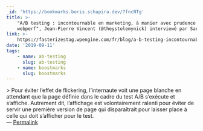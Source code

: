```yaml
---
_id: 'https://bookmarks.boris.schapira.dev/?fncNTg'
title: >-
    "A/B testing : incontournable en marketing, à manier avec prudence pour la
    webperf", Jean-Pierre Vincent (@theystolemynick) interviewé par Sarah Salis.
link: >-
    https://fasterizestag.wpengine.com/fr/blog/a-b-testing-incontournable-en-marketing-a-manier-avec-prudence-pour-la-webperf/?hss_channel=tw-338917394
date: '2019-09-11'
tags:
    - name: ab-testing
      slug: ab-testing
    - name: boostmarks
      slug: boostmarks
---
```


&gt; Pour éviter l’effet de flickering, l’internaute voit une page blanche en
attendant que la page définie dans le cadre du test A/B s’exécute et s’affiche.
Autrement dit, l’affichage est volontairement ralenti pour éviter de servir une
première version de page qui disparaîtrait pour laisser place à celle qui doit
s’afficher pour le test. <br>&#8212;
<a href="https://bookmarks.boris.schapira.dev/?fncNTg" title="Permalink">Permalink</a>
